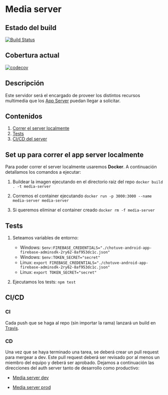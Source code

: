 # Media server

## Estado del build
[![Build Status](https://travis-ci.com/chotuve-grupo10/chotuve-media-server.svg?branch=dev)](https://travis-ci.com/chotuve-grupo10/chotuve-media-server)

## Cobertura actual
[![codecov](https://codecov.io/gh/chotuve-grupo10/chotuve-media-server/branch/dev/graph/badge.svg)](https://codecov.io/gh/chotuve-grupo10/chotuve-media-server)

## Descripción
Este servidor será el encargado de proveer los distintos recursos multimedia que los [App Server](https://github.com/chotuve-grupo10/chotuve-application-server) puedan llegar a solicitar.

## Contenidos
1. [Correr el server localmente](#set-up-para-correr-el-app-server-localmente)
2. [Tests](#tests)
3. [CI/CD del server](#CI/CD)

## Set up para correr el app server localmente

Para poder correr el server localmente usaremos **Docker**. A continuación detallamos los comandos a ejecutar:

1. Buildear la imagen ejecutando en el directorio raiz del repo
```docker build . -t media-server```

2. Corremos el container ejecutando
```docker run -p 3000:3000 --name media-server media-server```

3. Si queremos eliminar el container creado
```docker rm -f media-server```

## Tests

1. Seteamos variables de entorno:
    - Windows: ```$env:FIREBASE_CREDENTIALS="./chotuve-android-app-firebase-adminsdk-2ry62-8af953dc1c.json"```
    - Windows: ```$env:TOKEN_SECRET="secret"```
    - Linux: ```export FIREBASE_CREDENTIALS="./chotuve-android-app-firebase-adminsdk-2ry62-8af953dc1c.json"```
    - Linux: ```export TOKEN_SECRET="secret"```

2. Ejecutamos los tests:
```npm test```

## CI/CD

### CI

Cada push que se haga al repo (sin importar la rama) lanzará un build en [Travis](https://travis-ci.com/).


### CD

Una vez que se haya terminado una tarea, se deberá crear un pull request para mergear a dev. Este pull request deberá ser revisado por al menos un miembro del equipo y deberá ser aprobado. Dejamos a continuación las direcciones del auth server tanto de desarrollo como productivo:

- [Media server dev](https://chotuve-media-server-dev.herokuapp.com/)

- [Media server prod](https://chotuve-media-server-produ.herokuapp.com/)
